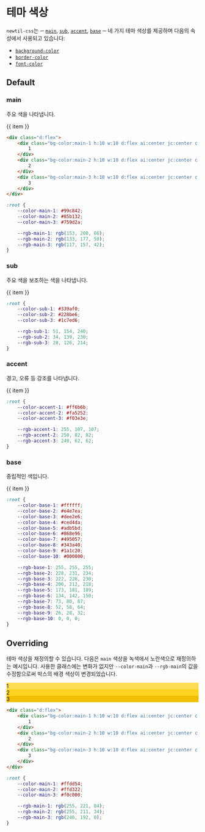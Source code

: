 # 테마 색상

`newtil-css`는 ─ [`main`](#main), [`sub`](#sub), [`accent`](#accent), [`base`](#base) ─ 네 가지 테마 색상를 제공하며 다음의 속성에서 사용되고 있습니다:

-   [`background-color`](../utility/background/background-color.md)
-   [`border-color`](../utility/border/border-color.md)
-   [`font-color`](../utility/font/font-color.md)

## Default

### main

주요 색을 나타냅니다.

<div class="d:flex">
  <div v-for="item of Array.from({length: 3}, (v, i) => i + 1)" class="h:10 w:10" :class="`d:flex ai:center jc:center c:base-1 bg-color:main-${item}`" > {{ item }} </div>
</div>

```html
<div class="d:flex">
    <div class="bg-color:main-1 h:10 w:10 d:flex ai:center jc:center c:base-1 ">
        1
    </div>
    <div class="bg-color:main-2 h:10 w:10 d:flex ai:center jc:center c:base-1 ">
        2
    </div>
    <div class="bg-color:main-3 h:10 w:10 d:flex ai:center jc:center c:base-1 ">
        3
    </div>
</div>
```

```css
:root {
    --color-main-1: #99c842;
    --color-main-2: #85b132;
    --color-main-3: #759d2a;

    --rgb-main-1: rgb(153, 200, 66);
    --rgb-main-2: rgb(133, 177, 50);
    --rgb-main-3: rgb(117, 157, 42);
}
```

### sub

주요 색을 보조하는 색을 나타냅니다.

<div class="d:flex">
  <div v-for="item of Array.from({length: 3}, (v, i) => i + 1)" class="h:10 w:10" :class="`d:flex ai:center jc:center c:base-1 bg-color:sub-${item}`" > {{ item }} </div>
</div>

```css
:root {
    --color-sub-1: #339af0;
    --color-sub-2: #228be6;
    --color-sub-3: #1c7ed6;

    --rgb-sub-1: 51, 154, 240;
    --rgb-sub-2: 34, 139, 230;
    --rgb-sub-3: 28, 126, 214;
}
```

### accent

경고, 오류 등 강조를 나타냅니다.

<div class="d:flex">
  <div v-for="item of Array.from({length: 3}, (v, i) => i + 1)" class="h:10 w:10" :class="`d:flex ai:center jc:center c:base-1 bg-color:accent-${item}`" > {{ item }} </div>
</div>

```css
:root {
    --color-accent-1: #ff6b6b;
    --color-accent-2: #fa5252;
    --color-accent-3: #f03e3e;

    --rgb-accent-1: 255, 107, 107;
    --rgb-accent-2: 250, 82, 82;
    --rgb-accent-3: 240, 62, 62;
}
```

### base

중립적인 색입니다.

<div class="d:flex">
  <div v-for="item of Array.from({length: 10}, (v, i) => i + 1)" class="h:10 w:10" :class="`d:flex ai:center jc:center c:base-1 bg-color:base-${item}`" > {{ item }} </div>
</div>

```css
:root {
    --color-base-1: #ffffff;
    --color-base-2: #e4e7ea;
    --color-base-3: #dee2e6;
    --color-base-4: #ced4da;
    --color-base-5: #adb5bd;
    --color-base-6: #868e96;
    --color-base-7: #495057;
    --color-base-8: #343a40;
    --color-base-9: #1a1c20;
    --color-base-10: #000000;

    --rgb-base-1: 255, 255, 255;
    --rgb-base-2: 228, 231, 234;
    --rgb-base-3: 222, 226, 230;
    --rgb-base-4: 206, 212, 218;
    --rgb-base-5: 173, 181, 189;
    --rgb-base-6: 134, 142, 150;
    --rgb-base-7: 73, 80, 87;
    --rgb-base-8: 52, 58, 64;
    --rgb-base-9: 26, 28, 32;
    --rgb-base-10: 0, 0, 0;
}
```

## Overriding

테마 색상을 재정의할 수 있습니다. 다음은 `main` 색상을 녹색에서 노란색으로 재정의하는 예시입니다. 사용한 클래스에는 변화가 없지만 `--color-main`과 `--rgb-main`의 값을 수정함으로써 박스의 배경 색상이 변경되었습니다.

<div class="d:flex">
  <div class="h:10 w:10 d:flex ai:center jc:center c:base-1" style="background-color: #FFDD54">
    1
  </div>
  <div class="h:10 w:10 d:flex ai:center jc:center c:base-1" style="background-color: #FFD322">
    2
  </div>
  <div class="h:10 w:10 d:flex ai:center jc:center c:base-1" style="background-color: #F0C000">
    3
  </div>
</div>

```html
<div class="d:flex">
    <div class="bg-color:main-1 h:10 w:10 d:flex ai:center jc:center c:base-1 ">
        1
    </div>
    <div class="bg-color:main-2 h:10 w:10 d:flex ai:center jc:center c:base-1 ">
        2
    </div>
    <div class="bg-color:main-3 h:10 w:10 d:flex ai:center jc:center c:base-1 ">
        3
    </div>
</div>
```

```css
:root {
    --color-main-1: #ffdd54;
    --color-main-2: #ffd322;
    --color-main-3: #f0c000;

    --rgb-main-1: rgb(255, 221, 84);
    --rgb-main-2: rgb(255, 211, 34);
    --rgb-main-3: rgb(240, 192, 0);
}
```

